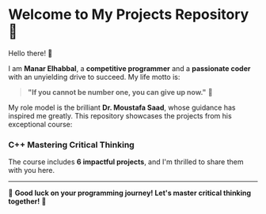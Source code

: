 # Welcome to My Projects Repository 🌟  

Hello there! 👋  

I am **Manar Elhabbal**, a **competitive programmer** and a **passionate coder** with an unyielding drive to succeed. My life motto is:  

> **"If you cannot be number one, you can give up now."** 💪  

My role model is the brilliant **Dr. Moustafa Saad**, whose guidance has inspired me greatly. This repository showcases the projects from his exceptional course:  
### **C++ Mastering Critical Thinking**  
The course includes **6 impactful projects**, and I'm thrilled to share them with you here.  

---

🌟 **Good luck on your programming journey! Let's master critical thinking together!** 🌟
